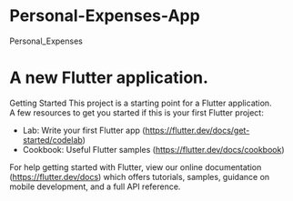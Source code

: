 # Personal-Expenses-App
Personal_Expenses  

# A new Flutter application.  
Getting Started 
This project is a starting point for a Flutter application.  
A few resources to get you started if this is your first Flutter project:  

- Lab: Write your first Flutter app (https://flutter.dev/docs/get-started/codelab)
- Cookbook: Useful Flutter samples (https://flutter.dev/docs/cookbook)

For help getting started with Flutter, view our online documentation (https://flutter.dev/docs) which offers tutorials, samples, guidance on mobile development, and a full API reference.
